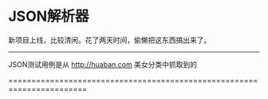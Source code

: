 JSON解析器
=====

新项目上线，比较清闲。花了两天时间，偷懒把这东西搞出来了。

-------------------------------------
JSON测试用例是从 http://huaban.com 美女分类中抓取到的 


=======================================================================

